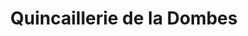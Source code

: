 ---
title: "Quincaillerie de la Dombes"
url: /villars-les-dombes/quincaillerie-de-la-dombes/
shop: à faire soi-même
---